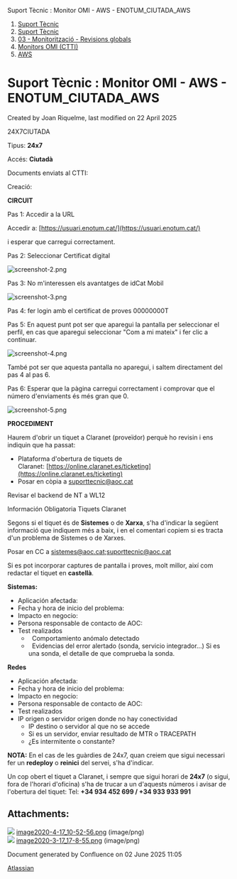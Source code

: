 Suport Tècnic : Monitor OMI - AWS - ENOTUM\_CIUTADA\_AWS  

1.  [Suport Tècnic](index.html)
2.  [Suport Tècnic](13893782.html)
3.  [03 - Monitorització - Revisions globals](26313327.html)
4.  [Monitors OMI (CTTI)](26313608.html)
5.  [AWS](AWS_100008616.html)

Suport Tècnic : Monitor OMI - AWS - ENOTUM\_CIUTADA\_AWS
========================================================

Created by Joan Riquelme, last modified on 22 April 2025

24X7CIUTADA

  

Tipus: **24x7**

Accés: **Ciutadà**

Documents enviats al CTTI: 

Creació: 

**CIRCUIT**

Pas 1: Accedir a la URL

Accedir a: [https://usuari.enotum.cat/](https://usuari.enotum.cat/)

i esperar que carregui correctament.

  

Pas 2: Seleccionar Certificat digital

![screenshot-2.png](https://contacte.aoc.cat/secure/attachment/112578/112578_screenshot-2.png)

  

Pas 3: No m'interessen els avantatges de idCat Mobil

![screenshot-3.png](https://contacte.aoc.cat/secure/attachment/112580/112580_screenshot-3.png)

  

Pas 4: fer login amb el certificat de proves 00000000T

  

Pas 5: En aquest punt pot ser que aparegui la pantalla per seleccionar el perfil, en cas que aparegui seleccionar "Com a mi mateix" i fer clic a continuar.

![screenshot-4.png](https://contacte.aoc.cat/secure/attachment/112581/112581_screenshot-4.png)

També pot ser que aquesta pantalla no aparegui, i saltem directament del pas 4 al pas 6.

  

Pas 6: Esperar que la pàgina carregui correctament i comprovar que el número d'enviaments és més gran que 0.

![screenshot-5.png](https://contacte.aoc.cat/secure/attachment/112582/112582_screenshot-5.png)

  

**PROCEDIMENT**

Haurem d'obrir un tiquet a Claranet (proveïdor) perquè ho revisin i ens indiquin que ha passat: 

*   Plataforma d'obertura de tiquets de Claranet: [https://online.claranet.es/ticketing](https://online.claranet.es/ticketing)
*   Posar en còpia a [suporttecnic@aoc.cat](mailto:suporttecnic@aoc.cat)

Revisar el backend de NT a WL12

  

Información Obligatoria Tiquets Claranet

Segons si el tiquet és de **Sistemes** o de **Xarxa**, s'ha d'indicar la següent informació que indiquem més a baix, i en el comentari copiem si es tracta d'un problema de Sistemes o de Xarxes.

Posar en CC a sistemes@aoc.cat;suporttecnic@aoc.cat

Si es pot incorporar captures de pantalla i proves, molt millor, així com redactar el tiquet en **castellà**.

**Sistemas:**

*   Aplicación afectada:
*   Fecha y hora de inicio del problema:
*   Impacto en negocio:
*   Persona responsable de contacto de AOC:
*   Test realizados
    *     Comportamiento anómalo detectado
    *     Evidencias del error alertado (sonda, servicio integrador...) Si es una sonda, el detalle de que comprueba la sonda.

**Redes**

*   Aplicación afectada:
*   Fecha y hora de inicio del problema:
*   Impacto en negocio:
*   Persona responsable de contacto de AOC:
*   Test realizados
*   IP origen o servidor origen donde no hay conectividad
    *   IP destino o servidor al que no se accede
    *   Si es un servidor, enviar resultado de MTR o TRACEPATH
    *   ¿Es intermitente o constante?

**NOTA:** En el cas de les guàrdies de 24x7, quan creiem que sigui necessari fer un **redeploy** o **reinici** del servei, s'ha d'indicar.

Un cop obert el tiquet a Claranet, i sempre que sigui horari de **24x7** (o sigui, fora de l'horari d'oficina) s'ha de trucar a un d'aquests números i avisar de l'obertura del tiquet: Tel: **+34 934 452 699 / +34 933 933 991**

  

  

Attachments:
------------

![](images/icons/bullet_blue.gif) [image2020-4-17\_10-52-56.png](attachments/100009164/100009165.png) (image/png)  
![](images/icons/bullet_blue.gif) [image2020-3-17\_17-8-55.png](attachments/100009164/100009166.png) (image/png)  

Document generated by Confluence on 02 June 2025 11:05

[Atlassian](http://www.atlassian.com/)